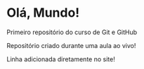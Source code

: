 # Olá, Mundo!
 Primeiro repositório do curso de Git e GitHub

Repositório criado durante uma aula ao vivo!

Linha adicionada diretamente no site!
